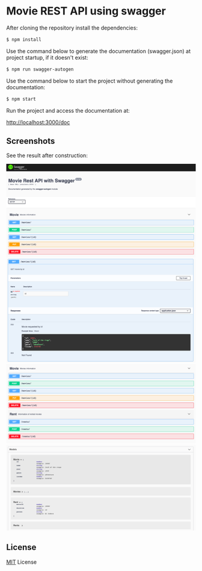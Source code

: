 # Movie REST API using swagger

After cloning the repository install the dependencies:

```bash
$ npm install
```

Use the command below to generate the documentation (swagger.json) at project startup, if it doesn't exist:

```bash
$ npm run swagger-autogen
```

Use the command below to start the project without generating the documentation:

```bash
$ npm start
```

Run the project and access the documentation at:

[http://localhost:3000/doc](http://localhost:3000/doc)

## Screenshots
See the result after construction:

![image](https://github.com/MuratTuz/movie-rest-api-with-swagger/blob/main/public/view_1.png)
![image](https://github.com/MuratTuz/movie-rest-api-with-swagger/blob/main/public/view_2.png)
![image](https://github.com/MuratTuz/movie-rest-api-with-swagger/blob/main/public/view_3.png)
![image](https://github.com/MuratTuz/movie-rest-api-with-swagger/blob/main/public/view_4.png)


## License
[MIT](LICENSE) License